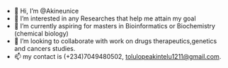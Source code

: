 - 👋 Hi, I’m @Akineunice
- 👀 I’m interested in any Researches that help me attain my goal 
- 🌱 I’m currently aspiring for masters in Bioinformatics or Biochemistry (chemical biology)
- 💞️ I’m looking to collaborate with work on drugs therapeutics,genetics and cancers studies.
- 📫 my contact is (+234)7049480502, 
     tolulopeakintelu1211@gmail.com.

<!---
Akineunice/Akineunice is a ✨ special ✨ repository because its `README.md` (this file) appears on your GitHub profile.
You can click the Preview link to take a look at your changes.
--->
